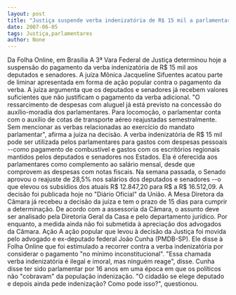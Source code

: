 ```yaml
---
layout: post
title: "Justiça suspende verba indenizatória de R$ 15 mil a parlamentares "
date: 2007-06-05
tags: Justiça,parlamentares
author: None
---
```

Da Folha Online, em Bras&iacute;lia
A 3&ordf; Vara Federal de Justi&ccedil;a determinou hoje a suspens&atilde;o do pagamento da verba indenizat&oacute;ria de R$ 15 mil aos deputados e senadores. A ju&iacute;za M&ocirc;nica Jacqueline Sifuentes acatou parte de liminar apresentada em forma de a&ccedil;&atilde;o popular contra o pagamento da verba. 
A ju&iacute;za argumenta que os deputados e senadores j&aacute; recebem valores suficientes que n&atilde;o justificam o pagamento da verba adicional. 
&quot;O ressarcimento de despesas com aluguel j&aacute; est&aacute; previsto na concess&atilde;o do aux&iacute;lio-moradia dos parlamentares. Para locomo&ccedil;&atilde;o, o parlamentar conta com o aux&iacute;lio de cotas de transporte a&eacute;reo reajustadas semestralmente. Sem mencionar as verbas relacionadas ao exerc&iacute;cio do mandato parlamentar&quot;, afirma a ju&iacute;za na decis&atilde;o. 
A verba indenizat&oacute;ria de R$ 15 mil pode ser utilizada pelos parlamentares para gastos com despesas pessoais --como pagamento de combust&iacute;vel e gastos com os escrit&oacute;rios regionais mantidos pelos deputados e senadores nos Estados. Ela &eacute; oferecida aos parlamentares como complemento ao sal&aacute;rio mensal, desde que comprovem as despesas com notas fiscais. 
Na semana passada, o Senado aprovou o reajuste de 28,5% nos sal&aacute;rios dos deputados e senadores --o que elevou os subs&iacute;dios dos atuais R$ 12.847,20 para R$ a R$ 16.512,09. A decis&atilde;o foi publicada hoje no &quot;Di&aacute;rio Oficial&quot; da Uni&atilde;o. 
A Mesa Diretora da C&acirc;mara j&aacute; recebeu a decis&atilde;o da ju&iacute;za e tem o prazo de 15 dias para cumprir a determina&ccedil;&atilde;o. 
De acordo com a assessoria da C&acirc;mara, o assunto deve ser analisado pela Diretoria Geral da Casa e pelo departamento jur&iacute;dico. Por enquanto, a medida ainda n&atilde;o foi submetida &agrave; aprecia&ccedil;&atilde;o dos advogados da C&acirc;mara. 
A&ccedil;&atilde;o 
A a&ccedil;&atilde;o popular que levou &agrave; decis&atilde;o da Justi&ccedil;a foi movida pelo advogado e ex-deputado federal Jo&atilde;o Cunha (PMDB-SP). Ele disse &agrave; Folha Online que foi estimulado a recorrer contra a verba indenizat&oacute;ria por considerar o pagamento &quot;no m&iacute;nimo inconstitucional&quot;. &quot;Essa chamada verba indenizat&oacute;ria &eacute; ilegal e imoral, mas ningu&eacute;m reage&quot;, disse. 
Cunha disse ter sido parlamentar por 16 anos em uma &eacute;poca em que os pol&iacute;ticos n&atilde;o &quot;cobravam&quot; da popula&ccedil;&atilde;o indeniza&ccedil;&atilde;o. &quot;O cidad&atilde;o se elege deputado e depois ainda pede indeniza&ccedil;&atilde;o? Como pode isso?&quot;, questionou.  